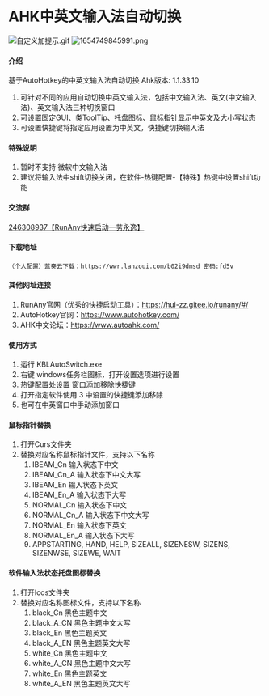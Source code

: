 # AHK中英文输入法自动切换
![自定义加提示.gif](https://m.360buyimg.com/babel/jfs/t1/21436/5/16974/318988/62a17c14E2f88c857/8c3f9bf58757e1a4.gif)
![1654749845991.png](https://m.360buyimg.com/babel/jfs/t1/223858/36/12438/250496/62a17c53E61420db6/9782c3483c595313.png)
#### 介绍

基于AutoHotkey的中英文输入法自动切换
Ahk版本: 1.1.33.10

1. 可针对不同的应用自动切换中英文输入法，包括中文输入法、英文(中文输入法)、英文输入法三种切换窗口
2. 可设置固定GUI、类ToolTip、托盘图标、鼠标指针显示中英文及大小写状态
3. 可设置快捷键将指定应用设置为中英文，快捷键切换输入法

#### 特殊说明
1. 暂时不支持 微软中文输入法
2. 建议将输入法中shift切换关闭，在软件-热键配置-【特殊】热键中设置shift功能

#### 交流群
<a href="https://jq.qq.com/?_wv=1027&k=445Ug7u">246308937【RunAny快速启动一劳永逸】</a>

#### 下载地址
    （个人配置）蓝奏云下载：https://wwr.lanzoui.com/b02i9dmsd 密码:fd5v

#### 其他网址连接
1. RunAny官网（优秀的快捷启动工具）：https://hui-zz.gitee.io/runany/#/
2. AutoHotkey官网：https://www.autohotkey.com/
3. AHK中文论坛：https://www.autoahk.com/

#### 使用方式
1. 运行 KBLAutoSwitch.exe
2. 右键 windows任务栏图标，打开设置选项进行设置
3. 热键配置处设置 窗口添加移除快捷键
4. 打开指定软件使用 3 中设置的快捷键添加移除
5. 也可在中英窗口中手动添加窗口

#### 鼠标指针替换
1. 打开Curs文件夹
2. 替换对应名称鼠标指针文件，支持以下名称
    1. IBEAM_Cn     输入状态下中文
    2. IBEAM_Cn_A 输入状态下中文大写
    3. IBEAM_En     输入状态下英文
    4. IBEAM_En_A 输入状态下大写
    5. NORMAL_Cn     输入状态下中文
    6. NORMAL_Cn_A 输入状态下中文大写
    7. NORMAL_En     输入状态下英文
    8. NORMAL_En_A 输入状态下大写
    9. APPSTARTING, HAND, HELP, SIZEALL, SIZENESW, SIZENS, SIZENWSE, SIZEWE, WAIT

#### 软件输入法状态托盘图标替换
1. 打开Icos文件夹
2. 替换对应名称图标文件，支持以下名称
    1. black_Cn     黑色主题中文
    2. black_A_CN 黑色主题中文大写
    3. black_En     黑色主题英文
    4. black_A_EN  黑色主题英文大写
    5. white_Cn     黑色主题中文
    6. white_A_CN 黑色主题中文大写
    7. white_En     黑色主题英文
    8. white_A_EN  黑色主题英文大写


